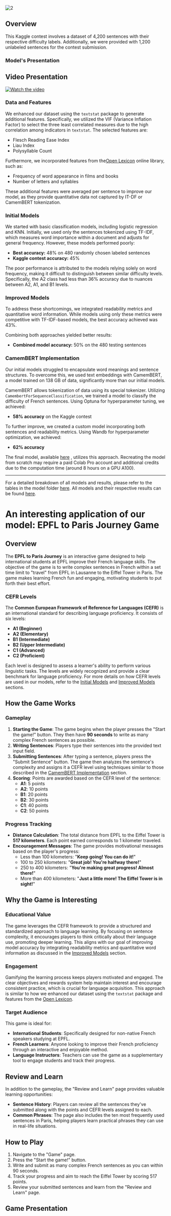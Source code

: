 ![2](https://github.com/tcastrom/CEFR-French/assets/140407074/d9536274-54cf-4c3b-81cb-357cd579e2ce)


## Overview

This Kaggle contest involves a dataset of 4,200 sentences with their respective difficulty labels. Additionally, we were provided with 1,200 unlabeled sentences for the contest submission.

### Model's Presentation
## Video Presentation
[![Watch the video](https://img.youtube.com/vi/f1B7x2-sDzg/0.jpg)](https://youtu.be/f1B7x2-sDzg)
### Data and Features

We enhanced our dataset using the `textstat` package to generate additional features. Specifically, we utilized the VIF (Variance Inflation Factor) to select the three least correlated measures due to the high correlation among indicators in `textstat`. The selected features are:
- Flesch Reading Ease Index
- Liau Index
- Polysyllable Count

Furthermore, we incorporated features from the[Open Lexicon](http://openlexicon.fr/datasets-info/Lexique382/README-Lexique.html) online library, such as:
- Frequency of word appearance in films and books
- Number of letters and syllables

These additional features were averaged per sentence to improve our model, as they provide quantitative data not captured by IT-DF or CamemBERT tokenization.

### Initial Models

We started with basic classification models, including logistic regression and KNN. Initially, we used only the sentences tokenized using TF-IDF, which measures word importance within a document and adjusts for general frequency. However, these models performed poorly:
- **Best accuracy:** 48% on 480 randomly chosen labeled sentences
- **Kaggle contest accuracy:** 45%

The poor performance is attributed to the models relying solely on word frequency, making it difficult to distinguish between similar difficulty levels. Specifically, the A2 class had less than 36% accuracy due to nuances between A2, A1, and B1 levels.

### Improved Models

To address these shortcomings, we integrated readability metrics and quantitative word information. While models using only these metrics were competitive with TF-IDF-based models, the best accuracy achieved was 43%.

Combining both approaches yielded better results:
- **Combined model accuracy:** 50% on the 480 testing sentences

### CamemBERT Implementation

Our initial models struggled to encapsulate word meanings and sentence structures. To overcome this, we used text embeddings with CamemBERT, a model trained on 138 GB of data, significantly more than our initial models.

CamemBERT allows tokenization of data using its special tokenizer. Utilizing `CamembertForSequenceClassification`, we trained a model to classify the difficulty of French sentences. Using Optuna for hyperparameter tuning, we achieved:
- **58% accuracy** on the Kaggle contest

To further improve, we created a custom model incorporating both sentences and readability metrics. Using Wandb for hyperparameter optimization, we achieved:
- **62% accuracy**

The final model, available [here](https://github.com/tcastrom/CEFR-French/tree/main/Models/CamemBERT/Models%20with%20readability%20metrics/saved%20model) , utilizes this approach. Recreating the model from scratch may require a paid Colab Pro account and additional credits due to the computation time (around 8 hours on a GPU A100).

---

For a detailed breakdown of all models and results, please refer to the tables in the model folder [here](https://github.com/tcastrom/CEFR-French/tree/main/Models). All models and their respective results can be found [here](https://github.com/tcastrom/CEFR-French/tree/main/Models).


# An interesting application of our model: EPFL to Paris Journey Game

## Overview

The **EPFL to Paris Journey** is an interactive game designed to help international students at EPFL improve their French language skills. The objective of the game is to write complex sentences in French within a set time limit to "travel" from EPFL in Lausanne to the Eiffel Tower in Paris. The game makes learning French fun and engaging, motivating students to put forth their best effort.

### CEFR Levels

The **Common European Framework of Reference for Languages (CEFR)** is an international standard for describing language proficiency. It consists of six levels:
- **A1 (Beginner)**
- **A2 (Elementary)**
- **B1 (Intermediate)**
- **B2 (Upper Intermediate)**
- **C1 (Advanced)**
- **C2 (Proficient)**

Each level is designed to assess a learner's ability to perform various linguistic tasks. The levels are widely recognized and provide a clear benchmark for language proficiency. For more details on how CEFR levels are used in our models, refer to the [Initial Models](#initial-models) and [Improved Models](#improved-models) sections.

## How the Game Works

### Gameplay

1. **Starting the Game**: The game begins when the player presses the "Start the game!" button. They then have **90 seconds** to write as many complex French sentences as possible.
2. **Writing Sentences**: Players type their sentences into the provided text input field.
3. **Submitting Sentences**: After typing a sentence, players press the "Submit Sentence" button. The game then analyzes the sentence's complexity and assigns it a CEFR level using techniques similar to those described in the [CamemBERT Implementation](#camembert-implementation) section.
4. **Scoring**: Points are awarded based on the CEFR level of the sentence:
   - **A1**: 5 points
   - **A2**: 10 points
   - **B1**: 20 points
   - **B2**: 30 points
   - **C1**: 40 points
   - **C2**: 50 points

### Progress Tracking

- **Distance Calculation**: The total distance from EPFL to the Eiffel Tower is **517 kilometers**. Each point earned corresponds to 1 kilometer traveled.
- **Encouragement Messages**: The game provides motivational messages based on the player's progress:
  - Less than 100 kilometers: "**Keep going! You can do it!**"
  - 100 to 250 kilometers: "**Great job! You're halfway there!**"
  - 250 to 400 kilometers: "**You're making great progress! Almost there!**"
  - More than 400 kilometers: "**Just a little more! The Eiffel Tower is in sight!**"

## Why the Game is Interesting

### Educational Value

The game leverages the CEFR framework to provide a structured and standardized approach to language learning. By focusing on sentence complexity, it encourages players to think critically about their language use, promoting deeper learning. This aligns with our goal of improving model accuracy by integrating readability metrics and quantitative word information as discussed in the [Improved Models](#improved-models) section.

### Engagement

Gamifying the learning process keeps players motivated and engaged. The clear objectives and rewards system help maintain interest and encourage consistent practice, which is crucial for language acquisition. This approach is similar to how we enhanced our dataset using the `textstat` package and features from the [Open Lexicon](#data-and-features).

### Target Audience

This game is ideal for:
- **International Students**: Specifically designed for non-native French speakers studying at EPFL.
- **French Learners**: Anyone looking to improve their French proficiency through an interactive and enjoyable method.
- **Language Instructors**: Teachers can use the game as a supplementary tool to engage students and track their progress.

## Review and Learn

In addition to the gameplay, the "Review and Learn" page provides valuable learning opportunities:
- **Sentence History**: Players can review all the sentences they've submitted along with the points and CEFR levels assigned to each.
- **Common Phrases**: The page also includes the ten most frequently used sentences in Paris, helping players learn practical phrases they can use in real-life situations.

## How to Play

1. Navigate to the "Game" page.
2. Press the "Start the game!" button.
3. Write and submit as many complex French sentences as you can within 90 seconds.
4. Track your progress and aim to reach the Eiffel Tower by scoring 517 points.
5. Review your submitted sentences and learn from the "Review and Learn" page.

## Game Presentation

